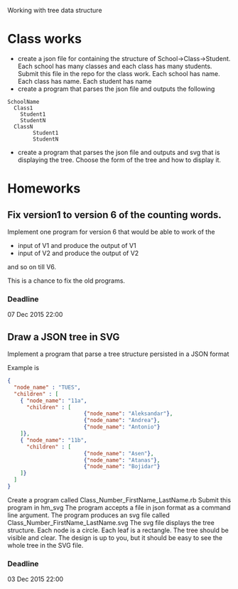 Working with tree data structure

# Class works
 - create a json file for containing the structure of School->Class->Student. Each school has many classes and each class has many students. Submit this file in the repo for the class work. Each school has name. Each class has name. Each student has name
  - create a program that parses the json file and outputs the following

```
SchoolName
  Class1
    Student1
    StudentN
  ClassN
		Student1
		StudentN
```

  - create a program that parses the json file and outputs and svg that is displaying the tree. Choose the form of the tree and how to display it.

# Homeworks

## Fix version1 to version 6 of the counting words.
Implement one program for version 6 that would be able to work of the 
 - input of V1 and produce the output of V1
 - input of V2 and produce the output of V2
 
 and so on till V6. 
 
This is a chance to fix the old programs.

### Deadline 
07 Dec 2015 22:00

## Draw a JSON tree in SVG
Implement a program that parse a tree structure persisted in a JSON format

Example is
```json
{
  "node_name" : "TUES",
  "children" : [
    { "node_name": "11a",
      "children" : [
                        {"node_name": "Aleksandar"},
                        {"node_name": "Andrea"},
                        {"node_name": "Antonio"}
    ]},
    { "node_name": "11b",
      "children" : [
                        {"node_name": "Asen"},
                        {"node_name": "Atanas"},
                        {"node_name": "Bojidar"}
    ]}
  ]
}
```

Create a program called Class_Number_FirstName_LastName.rb
Submit this program in hm_svg
The program accepts a file in json format as a command line argument.
The program produces an svg file called Class_Number_FirstName_LastName.svg 
The svg file displays the tree structure. Each node is a circle. Each leaf is a rectangle. 
The tree should be visible and clear. The design is up to you, but it should be easy to see the whole tree in the SVG file.

### Deadline
03 Dec 2015 22:00


